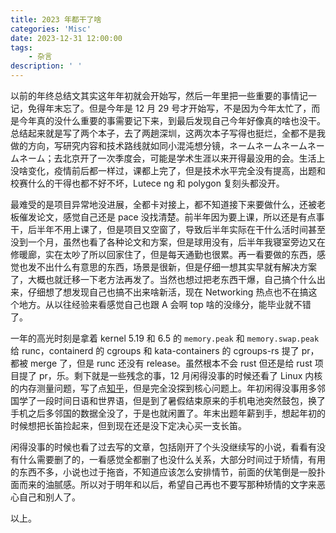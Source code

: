 ```yaml
---
title: 2023 年都干了啥
categories: 'Misc'
date: 2023-12-31 12:00:00
tags:
	- 杂言
description: ' '
---
```


以前的年终总结文其实这年年初就会开始写，然后一年里把一些重要的事情记一记，免得年末忘了。但是今年是 12 月 29 号才开始写，不是因为今年太忙了，而是今年真的没什么重要的事需要记下来，到最后发现自己今年好像真的啥也没干。总结起来就是写了两个本子，去了两趟深圳，这两次本子写得也挺烂，全都不是我做的方向，写研究内容和技术路线就如同小混沌想分镜，ネームネームネームネームネーム；去北京开了一次季度会，可能是学术生涯以来开得最没用的会。生活上没啥变化，疫情前后都一样过，课都上完了，但是技术水平完全没有提高，出题和校赛什么的干得也都不好不坏，Lutece ng 和 polygon 复刻头都没开。

最难受的是项目异常地没进展，全都卡对接上，都不知道接下来要做什么，还被老板催发论文，感觉自己还是 pace 没找清楚。前半年因为要上课，所以还是有点事干，后半年不用上课了，但是项目又空窗了，导致后半年实际在干什么活时间甚至没到一个月，虽然也看了各种论文和方案，但是球用没有，后半年我寝室旁边又在修暖廊，实在太吵了所以回家住了，但是每天通勤也很累。再一看要做的东西，感觉也发不出什么有意思的东西，场景是很新，但是仔细一想其实早就有解决方案了，大概也就迁移一下老方法再发了。当然也想过把老东西干爆，自己搞个什么出来，仔细想了想发现自己也搞不出来啥新活，现在 Networking 热点也不在搞这个地方。从以往经验来看感觉自己也跟 A 会啊 top 啥的没缘分，能毕业就不错了。

一年的高光时刻是拿着 kernel 5.19 和 6.5 的 `memory.peak` 和 `memory.swap.peak` 给 runc，containerd 的 cgroups 和 kata-containers 的 cgroups-rs 提了 pr，都被 merge 了，但是 runc 还没有 release。虽然根本不会 rust 但还是给 rust 项目提了 pr，乐。剩下就是一些残念的事，12 月闲得没事的时候还看了 Linux 内核的内存测量问题，写了点[知乎](https://zhuanlan.zhihu.com/p/670502689)，但是完全没探到核心问题上。年初闲得没事用多邻国学了一段时间日语和世界语，但是到了暑假结束原来的手机电池突然鼓包，换了手机之后多邻国的数据全没了，于是也就闲置了。年末出题年薪到手，想起年初的时候想把长笛捡起来，但到现在还是没下定决心买一支长笛。

闲得没事的时候也看了过去写的文章，包括刚开了个头没继续写的小说，看看有没有什么需要删了的，一看感觉全都删了也没什么关系，大部分时间过于矫情，有用的东西不多，小说也过于拖沓，不知道应该怎么安排情节，前面的伏笔倒是一股扑面而来的油腻感。所以对于明年和以后，希望自己再也不要写那种矫情的文字来恶心自己和别人了。

以上。
